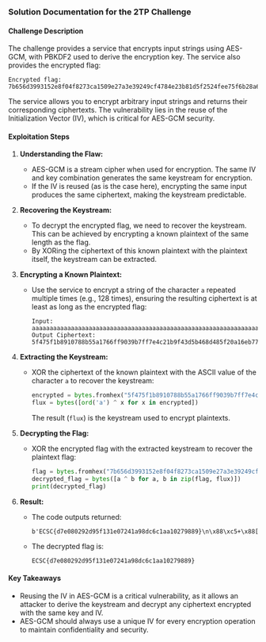 ### Solution Documentation for the 2TP Challenge

#### Challenge Description
The challenge provides a service that encrypts input strings using AES-GCM, with PBKDF2 used to derive the encryption key. The service also provides the encrypted flag: 

```
Encrypted flag: 7b656d3993152e8f04f8273ca1509e27a3e39249cf4784e23b81d5f2524fee75f6b28a6a07a128e4880e770bc70b32bd7d5f37bb5eba76d38edb8d1964733b
```

The service allows you to encrypt arbitrary input strings and returns their corresponding ciphertexts. The vulnerability lies in the reuse of the Initialization Vector (IV), which is critical for AES-GCM security.

#### Exploitation Steps

1. **Understanding the Flaw:**
   - AES-GCM is a stream cipher when used for encryption. The same IV and key combination generates the same keystream for encryption.
   - If the IV is reused (as is the case here), encrypting the same input produces the same ciphertext, making the keystream predictable.

2. **Recovering the Keystream:**
   - To decrypt the encrypted flag, we need to recover the keystream. This can be achieved by encrypting a known plaintext of the same length as the flag.
   - By XORing the ciphertext of this known plaintext with the plaintext itself, the keystream can be extracted.

3. **Encrypting a Known Plaintext:**
   - Use the service to encrypt a string of the character `a` repeated multiple times (e.g., 128 times), ensuring the resulting ciphertext is at least as long as the encrypted flag:
     ```
     Input: aaaaaaaaaaaaaaaaaaaaaaaaaaaaaaaaaaaaaaaaaaaaaaaaaaaaaaaaaaaaaaaaaaaaaaaaaaaaaaaaaaaaaaaaaaaaaaaaaaaaaaaaaaaaaaaaaaaaaaaaaaaaaaaaaaaaaa
     Output Ciphertext: 5f475f1b8910788b55a1766ff9039b7ff7e4c21b9f43d5b468d485f20a16eb77a1b0da6a07f179b7de562e529f175954d915de810a50f35eb3c4e864486bbce1cb8c14b16b30fe5262136280e17dd30eeeb17a231e370c754e4c20a3eda3a50919778749b25647e5d41ac5fad2fb078f8bcb91a39599242bfd28729fb9d65211cb6cfcaa02bac29b7c9502ef5974d81c369ce5705a2a
     ```

4. **Extracting the Keystream:**
   - XOR the ciphertext of the known plaintext with the ASCII value of the character `a` to recover the keystream:
     ```python
     encrypted = bytes.fromhex("5f475f1b8910788b55a1766ff9039b7ff7e4c21b9f43d5b468d485f20a16eb77a1b0da6a07f179b7de562e529f175954d915de810a50f35eb3c4e864486bbce1cb8c14b16b30fe5262136280e17dd30eeeb17a231e370c754e4c20a3eda3a50919778749b25647e5d41ac5fad2fb078f8bcb91a39599242bfd28729fb9d65211cb6cfcaa02bac29b7c9502ef5974d81c369ce5705a2a")
     flux = bytes([ord('a') ^ x for x in encrypted])
     ```

     The result (`flux`) is the keystream used to encrypt plaintexts.

5. **Decrypting the Flag:**
   - XOR the encrypted flag with the extracted keystream to recover the plaintext flag:
     ```python
     flag = bytes.fromhex("7b656d3993152e8f04f8273ca1509e27a3e39249cf4784e23b81d5f2524fee75f6b28a6a07a128e4880e770bc70b32bd7d5f37bb5eba76d38edb8d1964733b")
     decrypted_flag = bytes([a ^ b for a, b in zip(flag, flux)])
     print(decrypted_flag)
     ```

6. **Result:**
   - The code outputs returned:
     ```
     b'ECSC{d7e080292d95f131e07241a98dc6c1aa10279889}\n\x88\xc5+\x88[5\x8b\xe4\xec\\~\x04\x1cMy\xe6'
     ```
   - The decrypted flag is:
     ```
     ECSC{d7e080292d95f131e07241a98dc6c1aa10279889}
     ```

#### Key Takeaways
- Reusing the IV in AES-GCM is a critical vulnerability, as it allows an attacker to derive the keystream and decrypt any ciphertext encrypted with the same key and IV.
- AES-GCM should always use a unique IV for every encryption operation to maintain confidentiality and security.